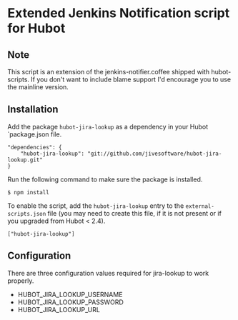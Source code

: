 # Extended Jenkins Notification script for Hubot

## Note

This script is an extension of the jenkins-notifier.coffee shipped with hubot-scripts. If you don't want to include blame support I'd encourage you to use the mainline version.

## Installation

Add the package `hubot-jira-lookup` as a dependency in your Hubot `package.json file.

	"dependencies": {
		"hubot-jira-lookup": "git://github.com/jivesoftware/hubot-jira-lookup.git"
	}

Run the following command to make sure the package is installed.

	$ npm install

To enable the script, add the `hubot-jira-lookup` entry to the `external-scripts.json` file (you may need to create this file, if it is not present or if you upgraded from Hubot < 2.4).

	["hubot-jira-lookup"]

## Configuration

There are three configuration values required for jira-lookup to work properly. 

* HUBOT_JIRA_LOOKUP_USERNAME
* HUBOT_JIRA_LOOKUP_PASSWORD
* HUBOT_JIRA_LOOKUP_URL
